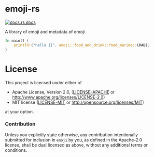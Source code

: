 # emoji-rs

<a href="https://docs.rs/emoji"><img src="https://img.shields.io/badge/docs-latest-blue.svg?style=flat-square" alt="docs.rs docs" /></a>

A library of emoji and metadata of emoji

```rust
fn main() {
    println!("hello {}", emoji::food_and_drink::food_marine::CRAB);
}
```

# License

This project is licensed under either of

 * Apache License, Version 2.0, ([LICENSE-APACHE](LICENSE-APACHE) or
   http://www.apache.org/licenses/LICENSE-2.0)
 * MIT license ([LICENSE-MIT](LICENSE-MIT) or
   http://opensource.org/licenses/MIT)

at your option.

### Contribution

Unless you explicitly state otherwise, any contribution intentionally submitted
for inclusion in `emoji` by you, as defined in the Apache-2.0 license, shall be
dual licensed as above, without any additional terms or conditions.

